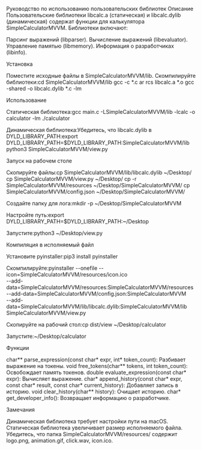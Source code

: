 Руководство по использованию пользовательских библиотек
Описание
Пользовательские библиотеки libcalc.a (статическая) и libcalc.dylib (динамическая) содержат функции для калькулятора SimpleCalculatorMVVM. Библиотеки включают:

Парсинг выражений (libparser).
Вычисление выражений (libevaluator).
Управление памятью (libmemory).
Информация о разработчиках (libinfo).

Установка

Поместите исходные файлы в SimpleCalculatorMVVM/lib.
Скомпилируйте библиотеки:cd SimpleCalculatorMVVM/lib
gcc -c *.c
ar rcs libcalc.a *.o
gcc -shared -o libcalc.dylib *.c -lm



Использование

Статическая библиотека:gcc main.c -LSimpleCalculatorMVVM/lib -lcalc -o calculator -lm
./calculator


Динамическая библиотека:Убедитесь, что libcalc.dylib в DYLD_LIBRARY_PATH:export DYLD_LIBRARY_PATH=$DYLD_LIBRARY_PATH:SimpleCalculatorMVVM/lib
python3 SimpleCalculatorMVVM/view.py



Запуск на рабочем столе

Скопируйте файлы:cp SimpleCalculatorMVVM/lib/libcalc.dylib ~/Desktop/
cp SimpleCalculatorMVVM/view.py ~/Desktop/
cp -r SimpleCalculatorMVVM/resources ~/Desktop/SimpleCalculatorMVVM/
cp SimpleCalculatorMVVM/config.json ~/Desktop/SimpleCalculatorMVVM/


Создайте папку для лога:mkdir -p ~/Desktop/SimpleCalculatorMVVM


Настройте путь:export DYLD_LIBRARY_PATH=$DYLD_LIBRARY_PATH:~/Desktop


Запустите:python3 ~/Desktop/view.py



Компиляция в исполняемый файл

Установите pyinstaller:pip3 install pyinstaller


Скомпилируйте:pyinstaller --onefile --icon=SimpleCalculatorMVVM/resources/icon.ico \
  --add-data=SimpleCalculatorMVVM/resources:SimpleCalculatorMVVM/resources \
  --add-data=SimpleCalculatorMVVM/config.json:SimpleCalculatorMVVM \
  --add-data=SimpleCalculatorMVVM/lib/libcalc.dylib:SimpleCalculatorMVVM/lib \
  SimpleCalculatorMVVM/view.py


Скопируйте на рабочий стол:cp dist/view ~/Desktop/calculator


Запустите:~/Desktop/calculator



Функции

char** parse_expression(const char* expr, int* token_count): Разбивает выражение на токены.
void free_tokens(char** tokens, int token_count): Освобождает память токенов.
double evaluate_expression(const char* expr): Вычисляет выражение.
char* append_history(const char* expr, const char* result, const char* current_history): Добавляет запись в историю.
void clear_history(char** history): Очищает историю.
char* get_developer_info(): Возвращает информацию о разработчике.

Замечания

Динамическая библиотека требует настройки пути на macOS.
Статическая библиотека увеличивает размер исполняемого файла.
Убедитесь, что папка SimpleCalculatorMVVM/resources/ содержит logo.png, animation.gif, click.wav, icon.ico.


